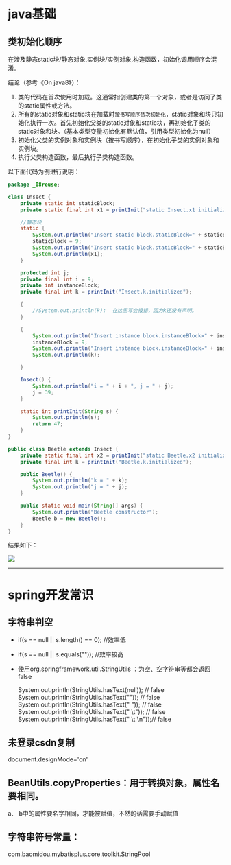 # java基础

## 类初始化顺序

在涉及静态static块/静态对象,实例块/实例对象,构造函数，初始化调用顺序会混淆。

结论（参考《On java8》）：

1. 类的代码在首次使用时加载。这通常指创建类的第一个对象，或者是访问了类的static属性或方法。
2. 所有的static对象和static块在加载时`按书写顺序依次初始化`，static对象和块只初始化执行一次。首先初始化父类的static对象和static块，再初始化子类的static对象和块。（基本类型变量初始化有默认值，引用类型初始化为null）
3. 初始化父类的实例对象和实例块（按书写顺序），在初始化子类的实例对象和实例块。
4. 执行父类构造函数，最后执行子类构造函数。

以下面代码为例进行说明：

```java
package _08reuse;

class Insect {
	private static int staticBlock;
	private static final int x1 = printInit("static Insect.x1 initialized");

	//静态块
	static {
		System.out.println("Insert static block.staticBlock=" + staticBlock);
		staticBlock = 9;
		System.out.println("Insert static block.staticBlock=" + staticBlock);
		System.out.println(x1);
	}

	protected int j;
	private final int i = 9;
	private int instanceBlock;
	private final int k = printInit("Insect.k.initialized");

	{
		//System.out.println(k);  在这里写会报错，因为k还没有声明。
	}

	{
		System.out.println("Insert instance block.instanceBlock=" + instanceBlock);
		instanceBlock = 9;
		System.out.println("Insert instance block.instanceBlock=" + instanceBlock);
		System.out.println(k);

	}

	Insect() {
		System.out.println("i = " + i + ", j = " + j);
		j = 39;
	}

	static int printInit(String s) {
		System.out.println(s);
		return 47;
	}
}

public class Beetle extends Insect {
	private static final int x2 = printInit("static Beetle.x2 initialized");
	private final int k = printInit("Beetle.k.initialized");

	public Beetle() {
		System.out.println("k = " + k);
		System.out.println("j = " + j);
	}

	public static void main(String[] args) {
		System.out.println("Beetle constructor");
		Beetle b = new Beetle();
	}
}

```
结果如下：

![](https://gitee.com/huangbenliang/picgo/raw/master/idea/2022-03-05-xMRv3a.png)

***
# spring开发常识
## 字符串判空

- if(s == null || s.length() == 0);    //效率低

- if(s == null || s.equals("")); //效率较高

- 使用org.springframework.util.StringUtils ：为空、空字符串等都会返回false

  System.out.println(StringUtils.hasText(null));    // false
  System.out.println(StringUtils.hasText(""));      // false
  System.out.println(StringUtils.hasText(" "));     // false
  System.out.println(StringUtils.hasText(" \t"));   // false
  System.out.println(StringUtils.hasText(" \t \n"));// false

## 未登录csdn复制

document.designMode='on'



## BeanUtils.copyProperties：用于转换对象，属性名要相同。

a、 b中的属性要名字相同，才能被赋值，不然的话需要手动赋值

## 字符串符号常量：
com.baomidou.mybatisplus.core.toolkit.StringPool